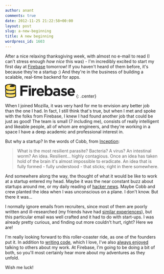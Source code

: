 ```yaml
---
author: anant
comments: true
date: 2012-11-25 21:22:58+00:00
layout: post
slug: a-new-beginning
title: A new beginning
wordpress_id: 1603
---
```


After a nice relaxing thanksgiving week, with almost no e-mail to read (I can't stress enough _how nice_ this was) - I'm incredibly excited to start my first day at [Firebase](http://www.firebase.com) tomorrow! If you haven't heard of them before, it's because they're a startup :) And they're in the business of building a scalable, real-time backend for apps.

[![Firebase](/images/2012/firebase.png)](http://www.firebase.com)
{: .center}

When I joined Mozilla, it was very hard for me to envision any better job than the one I had. In fact, I still think that's true, but when I met and spoke with the folks from Firebase, I knew I had found another job that could be just as good! The team is small (7 including me), consists of really intelligent and likeable people, all of whom are engineers, and they're working in a space I have a deep academic and professional interest in.

But why a startup? In the words of Cobb, from [Inception](http://www.imdb.com/title/tt1375666/quotes):

> What is the most resilient parasite? Bacteria? A virus? An intestinal worm? An idea. Resilient... highly contagious. Once an idea has taken hold of the brain it's almost impossible to eradicate. An idea that is fully formed - fully understood - that sticks; right in there somewhere.

And somewhere along the way, the thought of what it would be like to work at a startup entered my head. Maybe it was the near constant buzz about startups around me, or my daily reading of [hacker news](http://news.ycombinator.com/). Maybe Cobb and crew planted the idea when I was unconscious on a plane. I don't know. But there it was...

I normally ignore emails from recruiters, since most of them are poorly written and ill-researched (my friends have had [similar experiences](http://zpao.com/posts/this-is-bad-recruiting/)), but this particular email was well crafted and it had to do with start-ups. I was already pretty curious, and finding out more couldn't hurt, right? Here we are!

I'm really looking forward to this roller-coaster ride, as one of the founders put it. In addition to [writing code](http://github.com/anantn), which I love, I've also [always enjoyed](http://kix.in/talks/) talking to others about my work. At Firebase, I'm going to be doing a bit of both, so you'll most certainly hear more about my adventures as they unfold.

Wish me luck!
